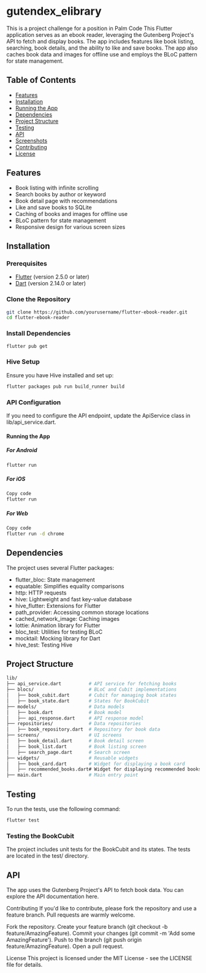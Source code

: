 # gutendex_elibrary
This is a project challenge for a position in Palm Code
This Flutter application serves as an ebook reader, leveraging the Gutenberg Project's API to fetch and display books. The app includes features like book listing, searching, book details, and the ability to like and save books. The app also caches book data and images for offline use and employs the BLoC pattern for state management.

## Table of Contents

- [Features](#features)
- [Installation](#installation)
- [Running the App](#running-the-app)
- [Dependencies](#dependencies)
- [Project Structure](#project-structure)
- [Testing](#testing)
- [API](#api)
- [Screenshots](#screenshots)
- [Contributing](#contributing)
- [License](#license)

## Features

- Book listing with infinite scrolling
- Search books by author or keyword
- Book detail page with recommendations
- Like and save books to SQLite
- Caching of books and images for offline use
- BLoC pattern for state management
- Responsive design for various screen sizes

## Installation

### Prerequisites

- [Flutter](https://flutter.dev/docs/get-started/install) (version 2.5.0 or later)
- [Dart](https://dart.dev/get-dart) (version 2.14.0 or later)

### Clone the Repository

```bash
git clone https://github.com/yourusername/flutter-ebook-reader.git
cd flutter-ebook-reader
```

### Install Dependencies
```bash
flutter pub get
```

### Hive Setup
Ensure you have Hive installed and set up:
```bash
flutter packages pub run build_runner build
```

### API Configuration
If you need to configure the API endpoint, update the ApiService class in lib/api_service.dart.

#### Running the App

##### For Android
```bash
flutter run
```

##### For iOS
```bash
Copy code
flutter run
```

##### For Web
```bash
Copy code
flutter run -d chrome
```

## Dependencies
The project uses several Flutter packages:

- flutter_bloc: State management
- equatable: Simplifies equality comparisons
- http: HTTP requests
- hive: Lightweight and fast key-value database
- hive_flutter: Extensions for Flutter
- path_provider: Accessing common storage locations
- cached_network_image: Caching images
- lottie: Animation library for Flutter
- bloc_test: Utilities for testing BLoC
- mocktail: Mocking library for Dart
- hive_test: Testing Hive


## Project Structure
```bash
lib/
├── api_service.dart          # API service for fetching books
├── blocs/                    # BLoC and Cubit implementations
│   ├── book_cubit.dart       # Cubit for managing book states
│   ├── book_state.dart       # States for BookCubit
├── models/                   # Data models
│   ├── book.dart             # Book model
│   ├── api_response.dart     # API response model
├── repositories/             # Data repositories
│   ├── book_repository.dart  # Repository for book data
├── screens/                  # UI screens
│   ├── book_detail.dart      # Book detail screen
│   ├── book_list.dart        # Book listing screen
│   ├── search_page.dart      # Search screen
├── widgets/                  # Reusable widgets
│   ├── book_card.dart        # Widget for displaying a book card
│   ├── recommended_books.dart# Widget for displaying recommended books
├── main.dart                 # Main entry point
```

## Testing
To run the tests, use the following command:

```bash
flutter test
```

### Testing the BookCubit
The project includes unit tests for the BookCubit and its states. The tests are located in the test/ directory.

## API
The app uses the Gutenberg Project's API to fetch book data. You can explore the API documentation here.

Contributing
If you'd like to contribute, please fork the repository and use a feature branch. Pull requests are warmly welcome.

Fork the repository.
Create your feature branch (git checkout -b feature/AmazingFeature).
Commit your changes (git commit -m 'Add some AmazingFeature').
Push to the branch (git push origin feature/AmazingFeature).
Open a pull request.

License
This project is licensed under the MIT License - see the LICENSE file for details.
